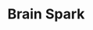 ---
extends: _layouts.event
section: null
title: Brain Spark
quote:
    text: BRAINSPARK – Does your gray matter?
description:  |-
    Let’s see if you have one tenth the knowledge of what “Dashanan Ravana” had, because that is exactly what is needed here. Let your brain do the workout now.  We don’t want you to dig your scientific, commercial, literary or general knowledge. All we want you to do is learn how Chacha Chaudhary operated! Because,“<i>Chacha Chaudhary ka dimaag computer se bhi tez chalta hai</i>”! Sankalan’19 invites the lightening of your brains to DUCS.
islive: false
isover: false
isnontech: false
image: /assets/images/events/brainspark.png
teamSize: 2
lang: py
rounds:
- Let light fall on your brain as you face 30 MCQs checking your quantitative aptitude etc. in the first round.
- For the next and final round, we allow you to brainstorm like kids having a grown up’s brain to solve some very “basic” puzzles and riddles!

---